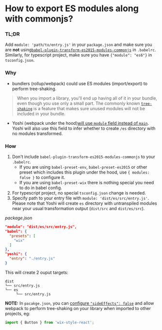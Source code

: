 # How to export ES modules along with commonjs?

### TL;DR
Add `module: 'path/to/entry.js'` in your `package.json` and make sure you are **not** using[`babel-plugin-transform-es2015-modules-commonjs`](https://github.com/babel/babel/tree/master/packages/babel-plugin-transform-modules-commonjs) in `.babelrc`. Similarly, for typescript project, make sure you have `{"module": "es6"}` in `tsconfig.json`.

### Why

* bundlers (rollup/webpack) could use ES modules (import/export) to perform tree-shaking.

> When you import a library, you'll end up having all of it in your bundle, even though you use only a small part. The commonly known [`tree-shaking`](https://webpack.js.org/guides/tree-shaking/) is a feature that makes sure unused modules will not be included in your bundle.

* Yoshi (webpack under the hood)[will use `module` field instead of `main`](https://webpack.js.org/guides/author-libraries/#final-steps).
Yoshi will also use this field to infer whether to create `/es` directory with no modules transformed.

### How

1. Don't include `babel-plugin-transform-es2015-modules-commonjs` to your `.babelrc`.
    * If you are using `babel-preset-env`, `babel-preset-es2015` or other preset which includes this plugin under the hood, use `{ modules: false }` to configure it.
    * If you are using `babel-preset-wix` there is nothing special you need to do in babel config.
2. For typescript project, no special `tsconfig.json` change is needed.
3. Specify path to your entry file with `module: 'dist/es/src/entry.js'`. Please note that Yoshi will create `es` directory with untranspiled modules near your usual transformation output (`dist/src` and `dist/es/src`).

*package.json*
```json
"module": "dist/es/src/entry.js",
"babel": {
  "presets": [
    "wix"
  ]
},
"yoshi": {
  "entry": "./entry.js"
}
```

This will create 2 ouput targets:

```
dist
└── src/entry.js
└── es
     └── src/entry.js
```

__NOTE:__ In `pacakge.json`, you can [configure `"sideEffects": false`](https://github.com/webpack/webpack/tree/master/examples/side-effects) and allow webpack to perform tree-shaking on your library when imported to other projects, eg:

```js
import { Button } from 'wix-style-react';
```

